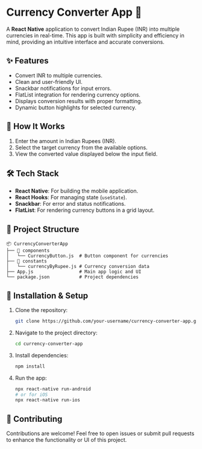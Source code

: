 # Currency Converter App 💱

A **React Native** application to convert Indian Rupee (INR) into multiple currencies in real-time. This app is built with simplicity and efficiency in mind, providing an intuitive interface and accurate conversions.  

## ✨ Features
- Convert INR to multiple currencies.
- Clean and user-friendly UI.
- Snackbar notifications for input errors.
- FlatList integration for rendering currency options.
- Displays conversion results with proper formatting.
- Dynamic button highlights for selected currency.

## 🚀 How It Works
1. Enter the amount in Indian Rupees (INR).
2. Select the target currency from the available options.
3. View the converted value displayed below the input field.

## 🛠️ Tech Stack
- **React Native**: For building the mobile application.
- **React Hooks**: For managing state (`useState`).
- **Snackbar**: For error and status notifications.
- **FlatList**: For rendering currency buttons in a grid layout.

## 📂 Project Structure
```
📦 CurrencyConverterApp
├── 📂 components
│   └── CurrencyButton.js  # Button component for currencies
├── 📂 constants
│   └── currencyByRupee.js # Currency conversion data
├── App.js                 # Main app logic and UI
└── package.json           # Project dependencies
```

## 🔧 Installation & Setup
1. Clone the repository:
   ```bash
   git clone https://github.com/your-username/currency-converter-app.git
   ```
2. Navigate to the project directory:
   ```bash
   cd currency-converter-app
   ```
3. Install dependencies:
   ```bash
   npm install
   ```
4. Run the app:
   ```bash
   npx react-native run-android
   # or for iOS
   npx react-native run-ios
   ```
   
## 🤝 Contributing
Contributions are welcome! Feel free to open issues or submit pull requests to enhance the functionality or UI of this project.

